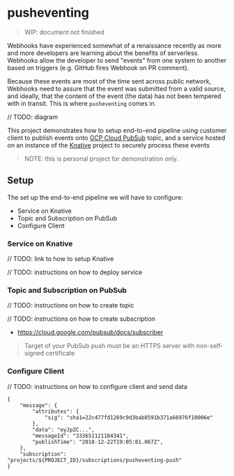 # pusheventing

> WIP: document not finished

Webhooks have experienced somewhat of a renaissance recently as more and more developers are learning about the benefits of serverless. Webhooks allow the developer to send "events" from one system to another based on triggers (e.g. GitHub fires Webhook on PR comment).

Because these events are most of the time sent across public network, Webhooks need to assure that the event was submitted from a valid source, and ideally, that the content of the event (the data) has not been tempered with in transit. This is where `pusheventing` comes in.

// TODO: diagram

This project demonstrates how to setup end-to-end pipeline using customer client to publish events onto [GCP Cloud PubSub](https://cloud.google.com/pubsub/) topic, and a service hosted on an instance of the [Knative](https://github.com/knative/) project to securely process these events

> NOTE: this is personal project for demonstration only.

## Setup

The set up the end-to-end pipeline we will have to configure:

* Service on Knative
* Topic and Subscription on PubSub
* Configure Client

### Service on Knative

// TODO: link to how to setup Knative

// TODO: instructions on how to deploy service

### Topic and Subscription on PubSub

// TODO: instructions on how to create topic

// TODO: instructions on how to create subscription

* https://cloud.google.com/pubsub/docs/subscriber

> Target of your PubSub push must be an HTTPS server with non-self-signed certificate

### Configure Client

// TODO: instructions on how to configure client and send data

```push
{
    "message": {
        "attributes": {
            "sig": "sha1=22c477fd1269c9d3bab8591b371a66976f10006e"
        },
        "data": "eyJpZC...",
        "messageId": "333651121184341",
        "publishTime": "2018-12-22T19:05:01.067Z",
    },
    "subscription": "projects/${PROJECT_ID}/subscriptions/pusheventing-push"
}
```



